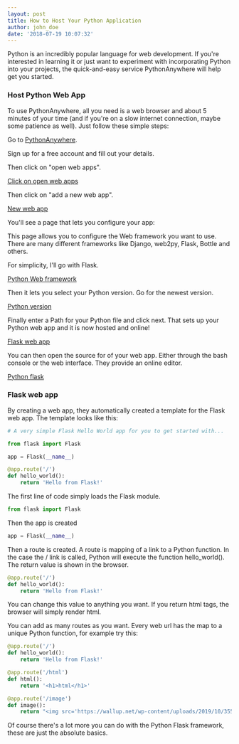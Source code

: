 ```yaml
---
layout: post
title: How to Host Your Python Application
author: john_doe
date: '2018-07-19 10:07:32'
---
```

Python is an incredibly popular language for web development. If you're interested in learning it or just want to experiment with incorporating Python into your projects, the quick-and-easy service PythonAnywhere will help get you started.

### Host Python Web App

To use PythonAnywhere, all you need is a web browser and about 5 minutes of your time (and if you're on a slow internet connection, maybe some patience as well). Just follow these simple steps:

Go to [PythonAnywhere](https://www.pythonanywhere.com/?affiliate_id=00535ced).

Sign up for a free account and fill out your details.

Then click on "open web apps".

[Click on open web apps](images/python-web-app.png)

Then click on "add a new web app".

[New web app](images/python-new-web-app.png)

You'll see a page that lets you configure your app:

This page allows you to configure the Web framework you want to use. There are many different frameworks like Django, web2py, Flask, Bottle and others.

For simplicity, I'll go with Flask.

[Python Web framework](images/python-web-framework.png)

Then it lets you select your Python version. Go for the newest version.

[Python version](images/python-version.png)

Finally enter a Path for your Python file and click next. That sets up your Python web app and it is now hosted and online!

[Flask web app](images/flask-web-app.png)

You can then open the source for of your web app. Either through the bash console or the web interface. They provide an online editor.

[Python flask](images/python-flask.png)


### Flask web app

By creating a web app, they automatically created a template for the Flask web app. The template looks like this:

```python
# A very simple Flask Hello World app for you to get started with...

from flask import Flask

app = Flask(__name__)

@app.route('/')
def hello_world():
    return 'Hello from Flask!'
```

The first line of code simply loads the Flask module.

```python
from flask import Flask
```

Then the app is created

```python
app = Flask(__name__)
```

Then a route is created. A route is mapping of a link to a Python function. In the case the / link is called, Python will execute the function hello_world(). The return value is shown in the browser.

```python
@app.route('/')
def hello_world():
    return 'Hello from Flask!'
```

You can change this value to anything you want. If you return html tags, the browser will simply render html.

You can add as many routes as you want. Every web url has the map to a unique Python function, for example try this:

```python
@app.route('/')
def hello_world():
    return 'Hello from Flask!'

@app.route('/html')
def html():
    return '<h1>html</h1>'

@app.route('/image')
def image():
    return "<img src='https://wallup.net/wp-content/uploads/2019/10/355155-cat-meme-quote-funny-humor-grumpy-computer.jpg">'
`````

Of course there's a lot more you can do with the Python Flask framework, these are just the absolute basics.

